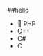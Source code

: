 ##‎hello‎          
-  🐘 PHP        
-  C++                         
-  C#                                  
-  C                                           